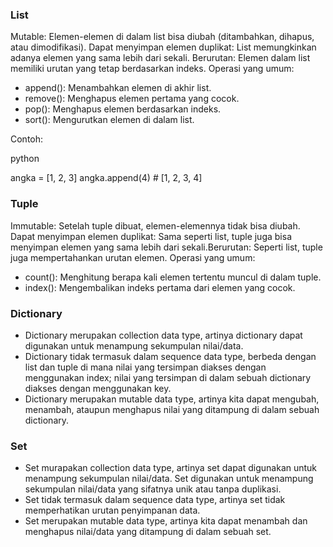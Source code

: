 ### List

Mutable: Elemen-elemen di dalam list bisa diubah (ditambahkan, dihapus, atau dimodifikasi).
Dapat menyimpan elemen duplikat: List memungkinkan adanya elemen yang sama lebih dari sekali.
Berurutan: Elemen dalam list memiliki urutan yang tetap berdasarkan indeks.
Operasi yang umum:
- append(): Menambahkan elemen di akhir list.
- remove(): Menghapus elemen pertama yang cocok.
- pop(): Menghapus elemen berdasarkan indeks.
- sort(): Mengurutkan elemen di dalam list.

Contoh:

python

angka = [1, 2, 3]
angka.append(4)  # [1, 2, 3, 4]

### Tuple

Immutable: Setelah tuple dibuat, elemen-elemennya tidak bisa diubah. Dapat menyimpan elemen duplikat: Sama seperti list, tuple juga bisa menyimpan elemen yang sama lebih dari sekali.Berurutan: Seperti list, tuple juga mempertahankan urutan elemen.
Operasi yang umum:
- count(): Menghitung berapa kali elemen tertentu muncul di dalam tuple.
- index(): Mengembalikan indeks pertama dari elemen yang cocok.

### Dictionary
-   Dictionary merupakan collection data type, artinya dictionary dapat digunakan untuk menampung sekumpulan nilai/data.
-   Dictionary tidak termasuk dalam sequence data type, berbeda dengan list dan tuple di mana nilai yang tersimpan diakses dengan menggunakan index; nilai yang tersimpan di dalam sebuah dictionary diakses dengan menggunakan key.
-   Dictionary merupakan mutable data type, artinya kita dapat mengubah, menambah, ataupun menghapus nilai yang ditampung di dalam sebuah dictionary.


### Set
-   Set murapakan collection data type, artinya set dapat digunakan untuk menampung sekumpulan nilai/data. Set digunakan untuk menampung sekumpulan nilai/data yang sifatnya unik atau tanpa duplikasi.
-   Set tidak termasuk dalam sequence data type, artinya set tidak memperhatikan urutan penyimpanan data.
-   Set merupakan mutable data type, artinya kita dapat menambah dan menghapus nilai/data yang ditampung di dalam sebuah set.
